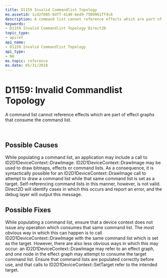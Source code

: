 ```yaml
---
title: D1159 Invalid Commandlist Topology
ms.assetid: 1cd2f085-8dff-4140-bed9-7509961ff4c8
description: A command list cannot reference effects which are part of effect graphs that consume the command list.
keywords:
- D1159 Invalid Commandlist Topology Direct2D
topic_type:
- apiref
api_name:
- D1159 Invalid Commandlist Topology
api_type:
- NA
ms.topic: reference
ms.date: 05/31/2018
---
```


# D1159: Invalid Commandlist Topology

A command list cannot reference effects which are part of effect graphs that consume the command list.





 

## Possible Causes

While populating a command list, an application may include a call to ID2D1DeviceContext::DrawImage. ID2D1DeviceContext::DrawImage may be used to draw bitmaps, effects or command lists. As a consequence, it is syntactically possible for an ID2D1DeviceContext::DrawImage call to attempt to draw a command list while that same command list is set as a target. Self-referencing command lists in this manner, however, is not valid. Direct2D will identify cases in which this occurs and report an error, and the debug layer will output this message.

## Possible Fixes

While populating a command list, ensure that a device context does not issue any operation which consumes that same command list. The most obvious way in which this can happen is to call ID2D1DeviceContext::DrawImage with the same command list which is set as the target. However, there are also less obvious ways in which this may occur: an ID2D1DeviceContext::DrawImage may refer to an effect graph, and one node in the effect graph may attempt to consume the target command list. Ensure that command lists are populated correctly before use, and that calls to ID2D1DeviceContext::SetTarget refer to the intended target.

 

 
